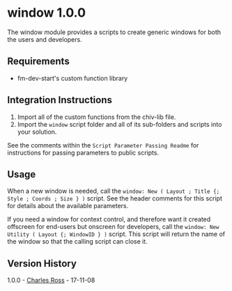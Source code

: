 window 1.0.0
============

The window module provides a scripts to create generic windows for both the users and developers.

Requirements
------------

- fm-dev-start's custom function library

Integration Instructions
------------------------

1. Import all of the custom functions from the chiv-lib file.
2. Import the `window` script folder and all of its sub-folders and scripts into your solution.

See the comments within the `Script Parameter Passing Readme` for instructions for passing parameters to public
scripts.

Usage
-----

When a new window is needed, call the `window: New ( Layout ; Title {; Style ; Coords ; Size } )` script. See the
header comments for this script for details about the available parameters.

If you need a window for context control, and therefore want it created offscreen for end-users but onscreen for
developers, call the `window: New Utility ( Layout {; WindowID } )` script. This script will return the name of
the window so that the calling script can close it.

Version History
---------------

1.0.0 - [Charles Ross][chuck] - 17-11-08

[chuck]: mailto:chivalry@mac.com
